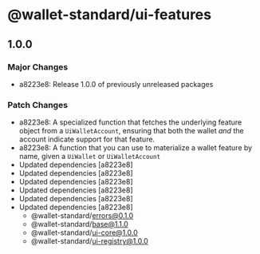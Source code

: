 # @wallet-standard/ui-features

## 1.0.0

### Major Changes

-   a8223e8: Release 1.0.0 of previously unreleased packages

### Patch Changes

-   a8223e8: A specialized function that fetches the underlying feature object from a `UiWalletAccount`, ensuring that both the wallet _and_ the account indicate support for that feature.
-   a8223e8: A function that you can use to materialize a wallet feature by name, given a `UiWallet` or `UiWalletAccount`
-   Updated dependencies [a8223e8]
-   Updated dependencies [a8223e8]
-   Updated dependencies [a8223e8]
-   Updated dependencies [a8223e8]
-   Updated dependencies [a8223e8]
-   Updated dependencies [a8223e8]
    -   @wallet-standard/errors@0.1.0
    -   @wallet-standard/base@1.1.0
    -   @wallet-standard/ui-core@1.0.0
    -   @wallet-standard/ui-registry@1.0.0

